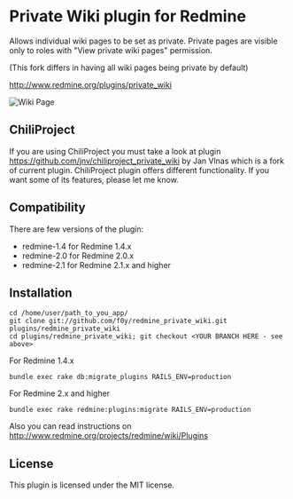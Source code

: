 # Private Wiki plugin for Redmine

Allows individual wiki pages to be set as private. Private pages are visible only to roles with "View private wiki pages" permission.

(This fork differs in having all wiki pages being private by default)

http://www.redmine.org/plugins/private_wiki

![Wiki Page](https://github.com/f0y/redmine_private_wiki/raw/devel/doc/private_wiki.png)

## ChiliProject

If you are using ChiliProject you must take a look at plugin https://github.com/jnv/chiliproject_private_wiki by Jan Vlnas
which is a fork of current plugin. ChiliProject plugin offers different functionality. If you want some of its features, please let me know.

## Compatibility

There are few versions of the plugin:
* redmine-1.4 for Redmine 1.4.x
* redmine-2.0 for Redmine 2.0.x
* redmine-2.1 for Redmine 2.1.x and higher

## Installation

    cd /home/user/path_to_you_app/
    git clone git://github.com/f0y/redmine_private_wiki.git plugins/redmine_private_wiki
    cd plugins/redmine_private_wiki; git checkout <YOUR BRANCH HERE - see above>

For Redmine 1.4.x

    bundle exec rake db:migrate_plugins RAILS_ENV=production

For Redmine 2.x and higher

    bundle exec rake redmine:plugins:migrate RAILS_ENV=production

Also you can read instructions on http://www.redmine.org/projects/redmine/wiki/Plugins

## License

This plugin is licensed under the MIT license.

